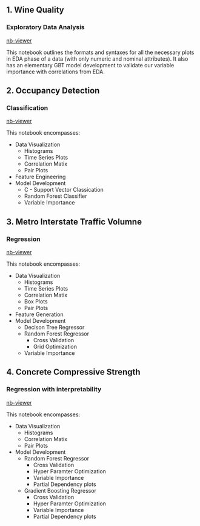 
## 1. Wine Quality
### Exploratory Data Analysis

[nb-viewer](https://nbviewer.jupyter.org/github/harshit-bajpai/Machine-learning-models/blob/master/wine_quality.ipynb)

This notebook outlines the formats and syntaxes for all the necessary plots in EDA phase of a data (with only numeric and nominal attributes). It also has an elementary GBT model development to validate our variable importance with correlations from EDA.


## 2. Occupancy Detection 
### Classification 

[nb-viewer](https://nbviewer.jupyter.org/github/harshit-bajpai/Machine-learning-models/blob/master/occupancy_detection.ipynb)

This notebook encompasses:
- Data Visualization
  - Histograms
  - Time Series Plots
  - Correlation Matix
  - Pair Plots
- Feature Engineering
- Model Development
  - C - Support Vector Classication
  - Random Forest Classifier
  - Variable Importance


## 3. Metro Interstate Traffic Volumne
### Regression

[nb-viewer](https://nbviewer.jupyter.org/github/harshit-bajpai/Machine-learning-models/blob/master/metro_interstate_traffic_volumne.ipynb)

This notebook encompasses:
- Data Visualization
  - Histograms
  - Time Series Plots
  - Correlation Matix
  - Box Plots
  - Pair Plots
- Feature Generation
- Model Development
  - Decison Tree Regressor
  - Random Forest Regressor
    - Cross Validation
    - Grid Optimization
  - Variable Importance


## 4. Concrete Compressive Strength
### Regression with interpretability

[nb-viewer](https://nbviewer.jupyter.org/github/harshit-bajpai/Machine-learning-models/blob/master/concrete_compressive_strength.ipynb)

This notebook encompasses:
- Data Visualization
  - Histograms
  - Correlation Matix
  - Pair Plots
- Model Development
  - Random Forest Regressor
    - Cross Validation
    - Hyper Paramter Optimization
    - Variable Importance
    - Partial Dependency plots
  - Gradient Boosting Regressor
    - Cross Validation
    - Hyper Paramter Optimization
    - Variable Importance
    - Partial Dependency plots

